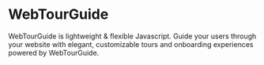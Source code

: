 # WebTourGuide

WebTourGuide is lightweight & flexible Javascript. Guide your users through your website with elegant, customizable tours and onboarding experiences powered by WebTourGuide.
